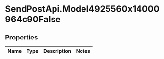 # SendPostApi.Model4925560x14000964c90False

## Properties
Name | Type | Description | Notes
------------ | ------------- | ------------- | -------------


